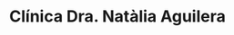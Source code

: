 ---
title: "Clínica Dra. Natàlia Aguilera"
url: /valls/clinica-dra-natalia-aguilera/
shop: cosméticos
---